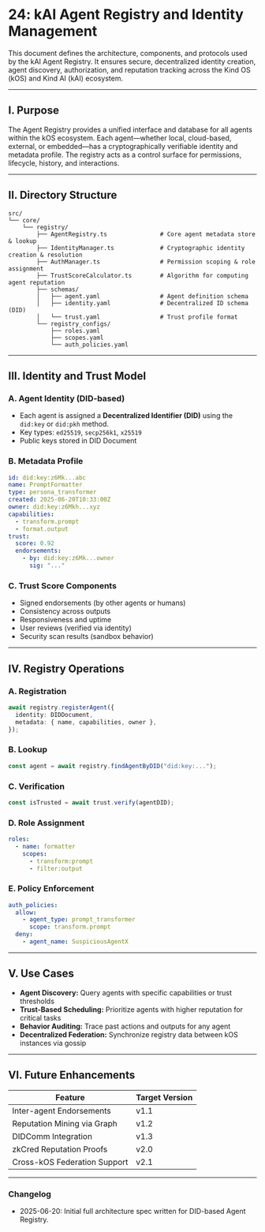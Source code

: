 # 24: kAI Agent Registry and Identity Management

This document defines the architecture, components, and protocols used by the kAI Agent Registry. It ensures secure, decentralized identity creation, agent discovery, authorization, and reputation tracking across the Kind OS (kOS) and Kind AI (kAI) ecosystem.

---

## I. Purpose

The Agent Registry provides a unified interface and database for all agents within the kOS ecosystem. Each agent—whether local, cloud-based, external, or embedded—has a cryptographically verifiable identity and metadata profile. The registry acts as a control surface for permissions, lifecycle, history, and interactions.

---

## II. Directory Structure

```text
src/
└── core/
    └── registry/
        ├── AgentRegistry.ts               # Core agent metadata store & lookup
        ├── IdentityManager.ts             # Cryptographic identity creation & resolution
        ├── AuthManager.ts                 # Permission scoping & role assignment
        ├── TrustScoreCalculator.ts        # Algorithm for computing agent reputation
        ├── schemas/
        │   ├── agent.yaml                 # Agent definition schema
        │   ├── identity.yaml              # Decentralized ID schema (DID)
        │   └── trust.yaml                 # Trust profile format
        └── registry_configs/
            ├── roles.yaml
            ├── scopes.yaml
            └── auth_policies.yaml
```

---

## III. Identity and Trust Model

### A. Agent Identity (DID-based)

- Each agent is assigned a **Decentralized Identifier (DID)** using the `did:key` or `did:pkh` method.
- Key types: `ed25519`, `secp256k1`, `x25519`
- Public keys stored in DID Document

### B. Metadata Profile

```yaml
id: did:key:z6Mk...abc
name: PromptFormatter
type: persona_transformer
created: 2025-06-20T10:33:00Z
owner: did:key:z6Mkh...xyz
capabilities:
  - transform.prompt
  - format.output
trust:
  score: 0.92
  endorsements:
    - by: did:key:z6Mk...owner
      sig: "..."
```

### C. Trust Score Components

- Signed endorsements (by other agents or humans)
- Consistency across outputs
- Responsiveness and uptime
- User reviews (verified via identity)
- Security scan results (sandbox behavior)

---

## IV. Registry Operations

### A. Registration

```ts
await registry.registerAgent({
  identity: DIDDocument,
  metadata: { name, capabilities, owner },
});
```

### B. Lookup

```ts
const agent = await registry.findAgentByDID("did:key:...");
```

### C. Verification

```ts
const isTrusted = await trust.verify(agentDID);
```

### D. Role Assignment

```yaml
roles:
  - name: formatter
    scopes:
      - transform:prompt
      - filter:output
```

### E. Policy Enforcement

```yaml
auth_policies:
  allow:
    - agent_type: prompt_transformer
      scope: transform.prompt
  deny:
    - agent_name: SuspiciousAgentX
```

---

## V. Use Cases

- **Agent Discovery:** Query agents with specific capabilities or trust thresholds
- **Trust-Based Scheduling:** Prioritize agents with higher reputation for critical tasks
- **Behavior Auditing:** Trace past actions and outputs for any agent
- **Decentralized Federation:** Synchronize registry data between kOS instances via gossip

---

## VI. Future Enhancements

| Feature                      | Target Version |
| ---------------------------- | -------------- |
| Inter-agent Endorsements     | v1.1           |
| Reputation Mining via Graph  | v1.2           |
| DIDComm Integration          | v1.3           |
| zkCred Reputation Proofs     | v2.0           |
| Cross-kOS Federation Support | v2.1           |

---

### Changelog

- 2025-06-20: Initial full architecture spec written for DID-based Agent Registry.

